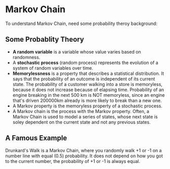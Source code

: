 # Markov Chain
To understand Markov Chain, need some probability theroy background:

## Some Probablity Theory
- **A random variable** is a variable whose value varies based on randomness.
-  A **stochastic process** (random process) represents the evolution of a system of random variables over time. 
-  **Memorylessness** is a property that describes a statistical distribution. It says that the probability of an outcome is independent of its current state. The probability of a customer walking into a store is memoryless, because it does not increase because of elapsing time. Probability of an engine breaking in the next 500 km is NOT memoryless, since an engine that's driven 200000km already is more likely to break than a new one.
-  A Markov property is the memoryless property of a stochastic process.
-  A Markov chain is the process with the Markov property. Often, a Markov Chain is used to model a series of states, whose next state is soley dependent on the current state and not any previous states.

## A Famous Example
Drunkard's Walk is a Markov Chain, where you randomly walk +1 or -1 on a number line with equal (0.5) probability. It does not depend on how you got to the current number, the probability of +1 or -1 is always equal.

